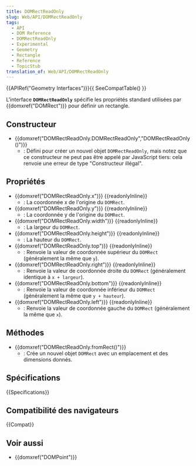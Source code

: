 ```yaml
---
title: DOMRectReadOnly
slug: Web/API/DOMRectReadOnly
tags:
  - API
  - DOM Reference
  - DOMRectReadOnly
  - Experimental
  - Geometry
  - Rectangle
  - Reference
  - TopicStub
translation_of: Web/API/DOMRectReadOnly
---
```


{{APIRef("Geometry Interfaces")}}{{ SeeCompatTable() }}

L'interface **`DOMRectReadOnly`** spécifie les propriétés standard utilisées par {{domxref("DOMRect")}} pour définir un rectangle.

## Constructeur

- {{domxref("DOMRectReadOnly.DOMRectReadOnly","DOMRectReadOnly()")}}
  - : Défini pour créer un nouvel objet `DOMRectReadOnly`, mais notez que ce constructeur ne peut pas être appelé par JavaScript tiers: cela renvoie une erreur de type "Constructeur illégal".

## Propriétés

<!---->

- {{domxref("DOMRectReadOnly.x")}} {{readonlyInline}}
  - : La coordonnée x de l'origine du `DOMRect`.
- {{domxref("DOMRectReadOnly.y")}} {{readonlyInline}}
  - : La coordonnée y de l'origine du `DOMRect`.
- {{domxref("DOMRectReadOnly.width")}} {{readonlyInline}}
  - : La largeur du `DOMRect`.
- {{domxref("DOMRectReadOnly.height")}} {{readonlyInline}}
  - : La hauteur du `DOMRect`.
- {{domxref("DOMRectReadOnly.top")}} {{readonlyInline}}
  - : Renvoie la valeur de coordonnée supérieur du `DOMRect` (généralement la même que `y`).
- {{domxref("DOMRectReadOnly.right")}} {{readonlyInline}}
  - : Renvoie la valeur de coordonnée droite du `DOMRect` (généralement identique à `x + largeur`).
- {{domxref("DOMRectReadOnly.bottom")}} {{readonlyInline}}
  - : Renvoie la valeur de coordonnée inférieur du `DOMRect` (généralement la même que `y + hauteur`).
- {{domxref("DOMRectReadOnly.left")}} {{readonlyInline}}
  - : Renvoie la valeur de coordonnée gauche du `DOMRect` (généralement la même que `x`).

## Méthodes

- {{domxref("DOMRectReadOnly.fromRect()")}}
  - : Crée un nouvel objet `DOMRect` avec un emplacement et des dimensions donnés.

## Spécifications

{{Specifications}}

## Compatibilité des navigateurs

{{Compat}}

## Voir aussi

- {{domxref("DOMPoint")}}
